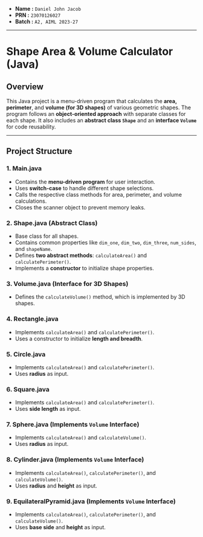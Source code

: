 - **Name :** `Daniel John Jacob`
- **PRN :** `23070126027`  
- **Batch :** `A2, AIML 2023-27`  

---

# Shape Area & Volume Calculator (Java)

## Overview

This Java project is a menu-driven program that calculates the **area, perimeter**, and **volume (for 3D shapes)** of various geometric shapes. The program follows an **object-oriented approach** with separate classes for each shape. It also includes an **abstract class `Shape`** and an **interface `Volume`** for code reusability.

---

## **Project Structure**

### **1. Main.java**

- Contains the **menu-driven program** for user interaction.
- Uses **switch-case** to handle different shape selections.
- Calls the respective class methods for area, perimeter, and volume calculations.
- Closes the scanner object to prevent memory leaks.

### **2. Shape.java (Abstract Class)**

- Base class for all shapes.
- Contains common properties like `dim_one`, `dim_two`, `dim_three`, `num_sides`, and `shapeName`.
- Defines **two abstract methods**: `calculateArea()` and `calculatePerimeter()`.
- Implements a **constructor** to initialize shape properties.

### **3. Volume.java (Interface for 3D Shapes)**

- Defines the `calculateVolume()` method, which is implemented by 3D shapes.

### **4. Rectangle.java**

- Implements `calculateArea()` and `calculatePerimeter()`.
- Uses a constructor to initialize **length and breadth**.

### **5. Circle.java**

- Implements `calculateArea()` and `calculatePerimeter()`.
- Uses **radius** as input.

### **6. Square.java**

- Implements `calculateArea()` and `calculatePerimeter()`.
- Uses **side length** as input.

### **7. Sphere.java** (Implements `Volume` Interface)

- Implements `calculateArea()` and `calculateVolume()`.
- Uses **radius** as input.

### **8. Cylinder.java** (Implements `Volume` Interface)

- Implements `calculateArea()`, `calculatePerimeter()`, and `calculateVolume()`.
- Uses **radius** and **height** as input.

### **9. EquilateralPyramid.java** (Implements `Volume` Interface)

- Implements `calculateArea()`, `calculatePerimeter()`, and `calculateVolume()`.
- Uses **base side** and **height** as input.

